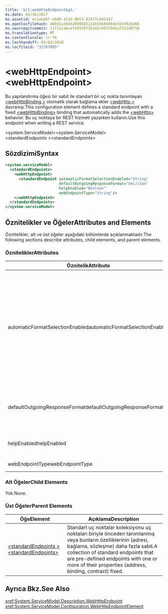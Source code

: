 ```yaml
---
title: '&lt;webHttpEndpoint&gt;'
ms.date: 03/30/2017
ms.assetid: ecaaeb6f-ebd0-411d-8b53-92477cd45347
ms.openlocfilehash: 46691a36b62898583132b5668b06de5659926d66
ms.sourcegitcommit: 11f11ca6cefe555972b3a5c99729d1a7523d8f50
ms.translationtype: MT
ms.contentlocale: tr-TR
ms.lasthandoff: 05/03/2018
ms.locfileid: "32767095"
---
```

# <a name="ltwebhttpendpointgt"></a><span data-ttu-id="d6f29-102">&lt;webHttpEndpoint&gt;</span><span class="sxs-lookup"><span data-stu-id="d6f29-102">&lt;webHttpEndpoint&gt;</span></span>
<span data-ttu-id="d6f29-103">Bu yapılandırma öğesi bir sabit ile standart bir uç nokta tanımlayan [ \<webHttpBinding >](../../../../../docs/framework/configure-apps/file-schema/wcf/webhttpbinding.md) otomatik olarak bağlama ekler [ \<webHttp >](../../../../../docs/framework/configure-apps/file-schema/wcf/webhttp.md) davranışı.</span><span class="sxs-lookup"><span data-stu-id="d6f29-103">This configuration element defines a standard endpoint with a fixed [\<webHttpBinding>](../../../../../docs/framework/configure-apps/file-schema/wcf/webhttpbinding.md) binding that automatically adds the [\<webHttp>](../../../../../docs/framework/configure-apps/file-schema/wcf/webhttp.md) behavior.</span></span> <span data-ttu-id="d6f29-104">Bu uç noktaya bir REST hizmeti yazarken kullanın.</span><span class="sxs-lookup"><span data-stu-id="d6f29-104">Use this endpoint when writing a REST service.</span></span>  
  
<span data-ttu-id="d6f29-105">\<system.ServiceModel></span><span class="sxs-lookup"><span data-stu-id="d6f29-105">\<system.ServiceModel></span></span>  
<span data-ttu-id="d6f29-106">\<standardEndpoints ></span><span class="sxs-lookup"><span data-stu-id="d6f29-106">\<standardEndpoints></span></span>  
  
## <a name="syntax"></a><span data-ttu-id="d6f29-107">Sözdizimi</span><span class="sxs-lookup"><span data-stu-id="d6f29-107">Syntax</span></span>  
  
```xml  
<system.serviceModel>  
  <standardEndpoints>
    <webHttpEndpoint>
      <standardEndpoint automaticFormatSelectionEnabled="String" 
                        defaultOutgoingResponseFormat="Xml/Json" 
                        helpEnabled="Boolean" 
                        webEndpointType="String"/>
    </webHttpEndpoint>
  </standardEndpoints>  
</system.serviceModel>  
```  
  
## <a name="attributes-and-elements"></a><span data-ttu-id="d6f29-108">Öznitelikler ve Öğeler</span><span class="sxs-lookup"><span data-stu-id="d6f29-108">Attributes and Elements</span></span>  
 <span data-ttu-id="d6f29-109">Öznitelikler, alt ve üst öğeler aşağıdaki bölümlerde açıklanmaktadır.</span><span class="sxs-lookup"><span data-stu-id="d6f29-109">The following sections describe attributes, child elements, and parent elements.</span></span>  
  
### <a name="attributes"></a><span data-ttu-id="d6f29-110">Öznitelikler</span><span class="sxs-lookup"><span data-stu-id="d6f29-110">Attributes</span></span>  
  
|<span data-ttu-id="d6f29-111">Öznitelik</span><span class="sxs-lookup"><span data-stu-id="d6f29-111">Attribute</span></span>|<span data-ttu-id="d6f29-112">Açıklama</span><span class="sxs-lookup"><span data-stu-id="d6f29-112">Description</span></span>|  
|---------------|-----------------|  
|<span data-ttu-id="d6f29-113">automaticFormatSelectionEnabled</span><span class="sxs-lookup"><span data-stu-id="d6f29-113">automaticFormatSelectionEnabled</span></span>|<span data-ttu-id="d6f29-114">Otomatik Biçim Seçimi etkin olup olmadığını gösteren bir Boole değeri.</span><span class="sxs-lookup"><span data-stu-id="d6f29-114">A Boolean value that indicates whether automatic format selection is enabled.</span></span><br /><br /> <span data-ttu-id="d6f29-115">Otomatik Biçim Seçimi etkin olduğunda, altyapı ayrıştırır `Accept` istek iletisinin üstbilgi ve en uygun yanıt biçimi belirler.</span><span class="sxs-lookup"><span data-stu-id="d6f29-115">When automatic format selection is enabled, the infrastructure parses the `Accept` header of the request message and determines the most appropriate response format.</span></span> <span data-ttu-id="d6f29-116">Varsa `Accept` üstbilgisi, uygun yanıt biçimi belirtmiyor, altyapısını kullanan `Content-Type` istek iletisi ya da işlemi varsayılan yanıt biçimi.</span><span class="sxs-lookup"><span data-stu-id="d6f29-116">If the `Accept` header does not specify a suitable response format, the infrastructure uses the `Content-Type` of the request message or the default response format of the operation.</span></span>|  
|<span data-ttu-id="d6f29-117">defaultOutgoingResponseFormat</span><span class="sxs-lookup"><span data-stu-id="d6f29-117">defaultOutgoingResponseFormat</span></span>|<span data-ttu-id="d6f29-118">Varsayılan giden yanıt biçimi belirten bir özniteliği.</span><span class="sxs-lookup"><span data-stu-id="d6f29-118">An attribute that specifies the default outgoing response format.</span></span> <span data-ttu-id="d6f29-119">Bu özniteliktir <xref:System.ServiceModel.Web.WebMessageFormat> türü</span><span class="sxs-lookup"><span data-stu-id="d6f29-119">This attribute is of the <xref:System.ServiceModel.Web.WebMessageFormat> type</span></span>|  
|<span data-ttu-id="d6f29-120">helpEnabled</span><span class="sxs-lookup"><span data-stu-id="d6f29-120">helpEnabled</span></span>|<span data-ttu-id="d6f29-121">HTTP Yardım sayfası uç nokta için etkinleştirilip etkinleştirilmediğini gösteren bir Boole değeri.</span><span class="sxs-lookup"><span data-stu-id="d6f29-121">A Boolean value that indicates whether the HTTP help page is enabled for the endpoint.</span></span>|  
|<span data-ttu-id="d6f29-122">webEndpointType</span><span class="sxs-lookup"><span data-stu-id="d6f29-122">webEndpointType</span></span>|<span data-ttu-id="d6f29-123">Uç nokta türünü belirten bir dize.</span><span class="sxs-lookup"><span data-stu-id="d6f29-123">A string that specifies the type of the endpoint.</span></span>|  
  
### <a name="child-elements"></a><span data-ttu-id="d6f29-124">Alt Öğeler</span><span class="sxs-lookup"><span data-stu-id="d6f29-124">Child Elements</span></span>  
 <span data-ttu-id="d6f29-125">Yok.</span><span class="sxs-lookup"><span data-stu-id="d6f29-125">None.</span></span>  
  
### <a name="parent-elements"></a><span data-ttu-id="d6f29-126">Üst Öğeler</span><span class="sxs-lookup"><span data-stu-id="d6f29-126">Parent Elements</span></span>  
  
|<span data-ttu-id="d6f29-127">Öğe</span><span class="sxs-lookup"><span data-stu-id="d6f29-127">Element</span></span>|<span data-ttu-id="d6f29-128">Açıklama</span><span class="sxs-lookup"><span data-stu-id="d6f29-128">Description</span></span>|  
|-------------|-----------------|  
|[<span data-ttu-id="d6f29-129">\<standardEndpoints ></span><span class="sxs-lookup"><span data-stu-id="d6f29-129">\<standardEndpoints></span></span>](../../../../../docs/framework/configure-apps/file-schema/wcf/standardendpoints.md)|<span data-ttu-id="d6f29-130">Standart uç noktalar koleksiyonu uç noktaları biriyle önceden tanımlanmış veya bunların özelliklerinin (adresi, bağlama, sözleşme) daha fazla sabit.</span><span class="sxs-lookup"><span data-stu-id="d6f29-130">A collection of standard endpoints that are pre-defined endpoints with one or more of their properties (address, binding, contract) fixed.</span></span>|  
  
## <a name="see-also"></a><span data-ttu-id="d6f29-131">Ayrıca Bkz.</span><span class="sxs-lookup"><span data-stu-id="d6f29-131">See Also</span></span>  
 <xref:System.ServiceModel.Description.WebHttpEndpoint>  
 <xref:System.ServiceModel.Configuration.WebHttpEndpointElement>
